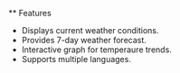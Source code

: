 ** Features
- Displays current weather conditions.
- Provides 7-day weather forecast.
- Interactive graph for temperaure trends.
- Supports multiple languages.
